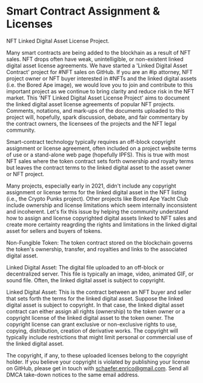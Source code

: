 # Smart Contract Assignment & Licenses

NFT Linked Digital Asset License Project.
 
Many smart contracts are being added to the blockhain as a result of NFT sales.  NFT drops often have weak, unintelligible, or non-existent linked digital asset license agreements. We have started a 'Linked Digital Asset Contract' project for #NFT sales on GitHub. If you are an #ip attorney, NFT project owner or NFT buyer interested in #NFTs and the linked digital assets (i.e. the Bored Ape image), we would love you to join and contribute to this important project as we continue to bring clarity and reduce risk in the NFT market. This 'NFT Linked Digital Asset License Project' aims to document the linked digital asset license agreements of popular NFT projects.  Comments, notations, and mark-ups of the documents uploaded to this project will, hopefully, spark discussion, debate, and fair commentary by the contract owners, the licensees of the projects and the NFT legal community.

Smart-contract technology typically requires an off-block copyright assignment or license agreement, often included on a project website terms of use or a stand-alone web page (hopefully IPFS). This is true with most NFT sales where the token contract sets forth ownership and royalty terms but leaves the contract terms to the linked digital asset to the asset owner or NFT project.

Many projects, especially early in 2021, didn't include any copyright assignment or license terms for the linked digital asset in the NFT listing (i.e., the Crypto Punks project). Other projects like Bored Ape Yacht Club include ownership and license limitations which seem internally inconsistent and incoherent. Let's fix this issue by helping the community understand how to assign and license copyrighted digital assets linked to NFT sales and create more certainty reagrding the rights and limitations in the linked digital asset for sellers and buyers of tokens. 

Non-Fungible Token:  The token contract stored on the blockchain governs the token's ownership, transfer, and royalties and links to the associated digital asset.

Linked Digital Asset:  The digital file uploaded to an off-block or decentralized server. This file is typically an image, video, animated GIF, or sound file. Often, the linked digital asset is subject to copyright. 

Linked Digital Asset: This is the contract between an NFT buyer and seller that sets forth the terms for the linked digital asset. Suppose the linked digital asset is subject to copyright. In that case, the linked digital asset contract can either assign all rights (ownership) to the token owner or a copyright license of the linked digital asset to the token owner. The copyright license can grant exclusive or non-exclusive rights to use, copying, distribution, creation of derivative works. The copyright will typically include restrictions that might limit personal or commercial use of the linked digital asset.  

The copyright, if any, to these uploaded licenses belong to the copyright holder.  If you believe your copyright is violated by publishing your license on GitHub, please get in touch with schaefer.enrico@gmail.com. Send all DMCA take-down notices to the same email address. 
